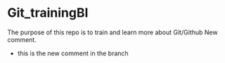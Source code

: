 # Git_trainingBI
The purpose of this repo is to train and learn more about Git/Github
New comment.
- this is the new comment in the branch

